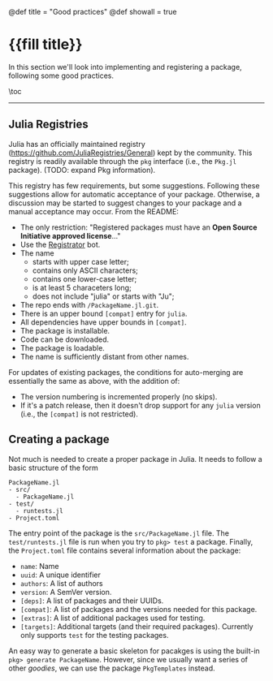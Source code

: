 @def title = "Good practices"
@def showall = true

# {{fill title}}

In this section we'll look into implementing and registering a package, following some good practices.

\toc

---

## Julia Registries

Julia has an officially maintained registry (https://github.com/JuliaRegistries/General) kept by the community.
This registry is readily available through the `pkg` interface (i.e., the `Pkg.jl` package).
(TODO: expand Pkg information).

This registry has few requirements, but some suggestions.
Following these suggestions allow for automatic acceptance of your package.
Otherwise, a discussion may be started to suggest changes to your package and a manual acceptance may occur.
From the README:

- The only restriction: "Registered packages must have an **Open Source Initiative approved license**..."
- Use the [Registrator](https://github.com/JuliaRegistries/Registrator.jl) bot.
- The name
  - starts with upper case letter;
  - contains only ASCII characters;
  - contains one lower-case letter;
  - is at least 5 characeters long;
  - does not include "julia" or starts with "Ju";
- The repo ends with `/PackageName.jl.git`.
- There is an upper bound `[compat]` entry for `julia`.
- All dependencies have upper bounds in `[compat]`.
- The package is installable.
- Code can be downloaded.
- The package is loadable.
- The name is sufficiently distant from other names.

For updates of existing packages, the conditions for auto-merging are essentially the same as above, with the addition of:

- The version numbering is incremented properly (no skips).
- If it's a patch release, then it doesn't drop support for any `julia` version (i.e., the `[compat]` is not restricted).

## Creating a package

Not much is needed to create a proper package in Julia.
It needs to follow a basic structure of the form
```
PackageName.jl
- src/
  - PackageName.jl
- test/
  - runtests.jl
- Project.toml
```
The entry point of the package is the `src/PackageName.jl` file. The `test/runtests.jl` file is run when you try to `pkg> test` a package.
Finally, the `Project.toml` file contains several information about the package:
- `name`: Name
- `uuid`: A unique identifier
- `authors`: A list of authors
- `version`: A SemVer version.
- `[deps]`: A list of packages and their UUIDs.
- `[compat]`: A list of packages and the versions needed for this package.
- `[extras]`: A list of additional packages used for testing.
- `[targets]`: Additional targets (and their required packages). Currently only supports `test` for the testing packages.

An easy way to generate a basic skeleton for pacakges is using the built-in `pkg> generate PackageName`.
However, since we usually want a series of other _goodies_, we can use the package `PkgTemplates` instead.